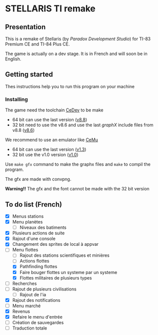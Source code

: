 # STELLARIS TI remake

## Presentation

This is a remake of Stellaris (by _Paradox Development Studio_) for TI-83 Premium CE and TI-84 Plus CE.

The game is actually on a dev stage. It is in French and will soon be in English.

## Getting started

Thes instructions help you to run this program on your machine

### Installing

The game need the toolchain [CeDev](https://github.com/CE-Programming/toolchain) to be make

- 64 bit can use the last version ([v8.8](https://github.com/CE-Programming/toolchain/releases/tag/v8.8))
- 32 bit need to use the v8.6 and use the last _graphX_ include files from v8.8 ([v8.6](https://github.com/CE-Programming/toolchain/releases/tag/v8.8))

We recommend to use an emulator like [CeMu](https://github.com/CE-Programming/CEmu)

- 64 bit can use the last version ([v1.3](https://github.com/CE-Programming/CEmu/releases/tag/v1.3))
- 32 bit use the v1.0 version ([v1.0](https://github.com/CE-Programming/CEmu/releases/tag/v1.0))

Use `make gfx` command to make the graphx files and `make` to compil the program.

The gfx are made with convpng.

**Warning!!** The gfx and the font cannot be made with the 32 bit version

## To do list (French)

- [x] Menus stations
- [x] Menu planètes
  - [ ] Niveaux des batiments
- [x] Plusieurs actions de suite
- [x] Rajout d'une console
- [x] Changement des sprites de local à appvar
- [ ] Menu flottes
  - [ ] Rajout des stations scientifiques et minières
  - [ ] Actions flottes
  - [x] Pathfinding flottes
  - [x] Faire bouger flottes un systeme par un systeme
  - [x] Flottes militaires de plusieurs types
- [ ] Recherches
- [ ] Rajout de plusieurs civilisations
  - [ ] Rajout de l'ia
- [x] Rajout des notifications
- [ ] Menu marché
- [x] Revenus
- [x] Refaire le menu d'entrée
- [ ] Création de sauvegardes
- [ ] Traduction totale
